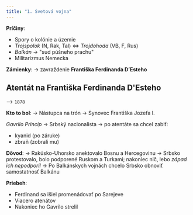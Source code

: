 ```yaml
---
title: "1. Svetová vojna"
---
```



**Príčiny**:

- Spory o kolónie a územie
- *Trojspolok* (N, Rak, Tal) <=> *Trojdohoda* (VB, F, Rus)
- *Balkán* -> "sud púšneho prachu"
- Militarizmus Nemecka

**Zámienky**:
-> zavraždenie $\textbf{Františka Ferdinanda D'Esteho}$

## Atentát na Františka Ferdinanda D'Esteho
--> `1878`

**Kto to bol**:
-> Nástupca na trón
-> Synovec Františka Jozefa I.

*Gavrilo Princip*
-> Srbský nacionalista
-> po atentáte sa chcel zabiť:

- kyanid (po záruke)
- zbraň (zobrali mu)

**Dôvod**:
-> Rakúsko-Uhorsko anektovalo Bosnu a Hercegovinu
-> Srbsko protestovalo, bolo podporené Ruskom a Turkami; nakoniec nič, lebo *západ ich nepodporil*
-> Po Balkánskych vojnách chcelo Srbsko obnoviť samostatnosť Balkánu 

**Priebeh**:

- Ferdinand sa išiel promenádovať po Sarejeve
- Viacero atenátov
- Nakoniec ho Gavrilo strelil